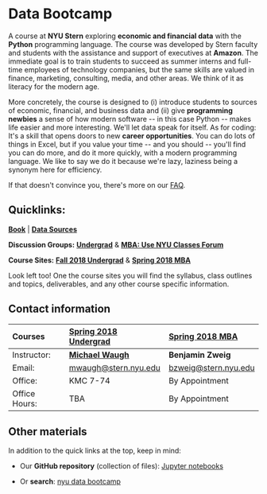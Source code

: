 # Data Bootcamp

A course at **NYU Stern** exploring **economic and financial data** with the **Python** programming language. The course was developed by Stern faculty and students with the assistance and support of executives at **Amazon**. The immediate goal is to train students to succeed as summer interns and full-time employees of technology companies, but the same skills are valued in finance, marketing, consulting, media, and other areas. We think of it as literacy for the modern age.

More concretely, the course is designed to (i) introduce students to sources of economic, financial, and business data and (ii) give **programming newbies** a sense of how modern software -- in this case Python -- makes life easier and more interesting. We'll let data speak for itself. As for coding: It's a skill that opens doors to new **career opportunities**. You can do lots of things in Excel, but if you value your time -- and you should -- you'll find you can do more, and do it more quickly, with a modern programming language. We like to say we do it because we're lazy, laziness being a synonym here for efficiency.

If that doesn't convince you, there's more on our [FAQ](faq.md).

## Quicklinks:
**[Book](https://nyudatabootcamp.gitbook.io/thebook/)** | **[Data Sources](data.md)**

**Discussion Groups:** **[Undergrad](https://groups.google.com/d/forum/databootcamp_fall2017_undergrad)** & **[MBA: Use NYU Classes Forum](http://newclasses.nyu.edu/)** 


**Course Sites:** **[Fall 2018 Undergrad](undergrad_outline.md)** & **[Spring 2018 MBA](mba_outline.md)**

 Look left too! One the course sites you will find the syllabus, class outlines and topics, deliverables, and any other course specific information.

## Contact information

Courses | [Spring 2018 Undergrad](undergrad_outline.md)  | [Spring 2018 MBA](mba_outline.md)
:---|:---|:---
Instructor: | [**Michael Waugh**](https://www.waugheconomics.com)  |  **Benjamin Zweig**
Email: | [mwaugh@stern.nyu.edu](mailto:mwaugh@stern.nyu.edu) |  [bzweig@stern.nyu.edu](mailto:bzweig@stern.nyu.edu)
Office: | KMC 7-74   |  By Appointment
Office Hours: | TBA  |  By Appointment

## Other materials

In addition to the quick links at the top, keep in mind:

* Our **GitHub repository** (collection of files): [Jupyter notebooks](https://github.com/nyusterndatabootcamp/notebooks)

* Or **search**:  [nyu data bootcamp](http://lmgtfy.com/?q=nyu+data+bootcamp)
